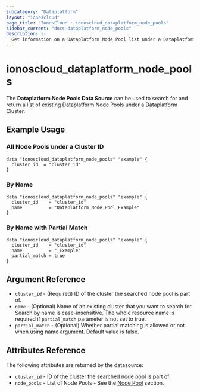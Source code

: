 ```yaml
---
subcategory: "Dataplatform"
layout: "ionoscloud"
page_title: "IonosCloud : ionoscloud_dataplatform_node_pools"
sidebar_current: "docs-dataplatform_node_pools"
description: |-
  Get information on a Dataplatform Node Pool list under a Dataplatform Cluster.
---
```


# ionoscloud_dataplatform_node_pools

The **Dataplatform Node Pools Data Source** can be used to search for and return a list of existing Dataplatform Node Pools under a Dataplatform Cluster.

## Example Usage

### All Node Pools under a Cluster ID
```hcl
data "ionoscloud_dataplatform_node_pools" "example" {
  cluster_id  = "cluster_id"
}
```

### By Name

```hcl
data "ionoscloud_dataplatform_node_pools" "example" {
  cluster_id    = "cluster_id"
  name      	= "Dataplatform_Node_Pool_Example"
}
```

### By Name with Partial Match

```hcl
data "ionoscloud_dataplatform_node_pools" "example" {
  cluster_id    = "cluster_id"
  name    	    = "_Example"
  partial_match = true
}
```

## Argument Reference

* `cluster_id` - (Required) ID of the cluster the searched node pool is part of.
* `name` - (Optional) Name of an existing cluster that you want to search for. Search by name is case-insensitive. The whole resource name is required if `partial_match` parameter is not set to true.
* `partial_match` - (Optional) Whether partial matching is allowed or not when using name argument. Default value is false.

## Attributes Reference

The following attributes are returned by the datasource:

* `cluster_id` - ID of the cluster the searched node pool is part of.
* `node_pools` - List of Node Pools - See the [Node Pool](dataplatform_node_pool.md) section.